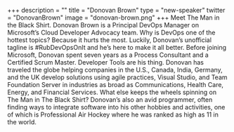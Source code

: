 +++
description = ""
title = "Donovan Brown"
type = "new-speaker"
twitter = "DonovanBrown"
image = "donovan-brown.png"
+++
Meet The Man in the Black Shirt. Donovan Brown is a Principal DevOps Manager on Microsoft’s Cloud Developer Advocacy team. Why is DevOps one of the hottest topics? Because it hurts the most. Luckily, Donovan’s unofficial tagline is #RubDevOpsOnIt and he’s here to make it all better. Before joining Microsoft, Donovan spent seven years as a Process Consultant and a Certified Scrum Master. Developer Tools are his thing. Donovan has traveled the globe helping companies in the U.S., Canada, India, Germany, and the UK develop solutions using agile practices, Visual Studio, and Team Foundation Server in industries as broad as Communications, Health Care, Energy, and Financial Services. What else keeps the wheels spinning on The Man in The Black Shirt? Donovan’s also an avid programmer, often finding ways to integrate software into his other hobbies and activities, one of which is Professional Air Hockey where he was ranked as high as 11 in the world.